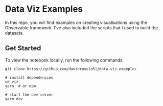 # Data Viz Examples

In this repo, you will find examples on creating visualisations using the Observable framework. I've also included the scripts that I used to build the datasets.

## Get Started

To view the notebook locally, run the following commands.

```terminal
git clone https://github.com/davidruvolo51/data-viz-examples

# install dependencies
cd viz
yarn  # or npm

# start the dev server
yarn dev
```
